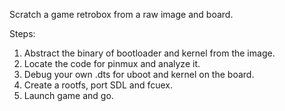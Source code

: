 
Scratch a game retrobox from a raw image and board.

Steps:
1. Abstract the binary of bootloader and kernel from the image.
2. Locate the code for pinmux and analyze it.
3. Debug your own .dts for uboot and kernel on the board.
4. Create a rootfs, port SDL and fcuex.
5. Launch game and go.
